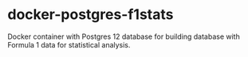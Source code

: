 # docker-postgres-f1stats
Docker container with Postgres 12 database for building database with Formula 1 data for statistical analysis.

